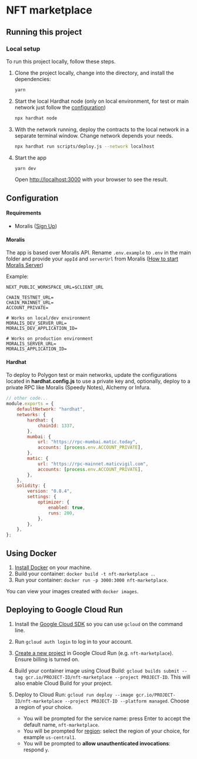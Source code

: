 # NFT marketplace

## Running this project

### Local setup

To run this project locally, follow these steps.

1. Clone the project locally, change into the directory, and install the dependencies:

    ```sh
    yarn
    ```

2. Start the local Hardhat node (only on local environment, for test or main network just follow the [configuration](#Configuration))

    ```sh
    npx hardhat node
    ```

3. With the network running, deploy the contracts to the local network in a separate terminal window. Change network depends your needs.

    ```sh
    npx hardhat run scripts/deploy.js --network localhost
    ```

4. Start the app

    ```sh
    yarn dev
    ```

    Open [http://localhost:3000](http://localhost:3000) with your browser to see the result.

## Configuration

#### Requirements

- Moralis ([Sign Up](https://moralis.io/))

#### Moralis

The app is based over Moralis API. Rename `.env.example` to `.env` in the main folder and provide your `appId` and `serverUrl` from Moralis ([How to start Moralis Server](https://docs.moralis.io/moralis-server/getting-started/create-a-moralis-server))

Example:

```env
NEXT_PUBLIC_WORKSPACE_URL=$CLIENT_URL

CHAIN_TESTNET_URL=
CHAIN_MAINNET_URL=
ACCOUNT_PRIVATE=

# Works on local/dev environment
MORALIS_DEV_SERVER_URL=
MORALIS_DEV_APPLICATION_ID=

# Works on production environment
MORALIS_SERVER_URL=
MORALIS_APPLICATION_ID=
```

#### Hardhat

To deploy to Polygon test or main networks, update the configurations located in **hardhat.config.js** to use a private key and, optionally, deploy to a private RPC like Moralis (Speedy Notes), Alchemy or Infura.

```js
// other code...
module.exports = {
	defaultNetwork: "hardhat",
	networks: {
		hardhat: {
			chainId: 1337,
		},
		mumbai: {
			url: "https://rpc-mumbai.matic.today",
			accounts: [process.env.ACCOUNT_PRIVATE],
		},
		matic: {
			url: "https://rpc-mainnet.maticvigil.com",
			accounts: [process.env.ACCOUNT_PRIVATE],
		},
	},
	solidity: {
		version: "0.8.4",
		settings: {
			optimizer: {
				enabled: true,
				runs: 200,
			},
		},
	},
};
```

## Using Docker

1. [Install Docker](https://docs.docker.com/get-docker/) on your machine.
1. Build your container: `docker build -t nft-marketplace .`.
1. Run your container: `docker run -p 3000:3000 nft-marketplace`.

You can view your images created with `docker images`.

## Deploying to Google Cloud Run

1. Install the [Google Cloud SDK](https://cloud.google.com/sdk/docs/install) so you can use `gcloud` on the command line.
1. Run `gcloud auth login` to log in to your account.
1. [Create a new project](https://cloud.google.com/run/docs/quickstarts/build-and-deploy) in Google Cloud Run (e.g. `nft-marketplace`). Ensure billing is turned on.
1. Build your container image using Cloud Build: `gcloud builds submit --tag gcr.io/PROJECT-ID/nft-marketplace --project PROJECT-ID`. This will also enable Cloud Build for your project.
1. Deploy to Cloud Run: `gcloud run deploy --image gcr.io/PROJECT-ID/nft-marketplace --project PROJECT-ID --platform managed`. Choose a region of your choice.

   - You will be prompted for the service name: press Enter to accept the default name, `nft-marketplace`.
   - You will be prompted for [region](https://cloud.google.com/run/docs/quickstarts/build-and-deploy#follow-cloud-run): select the region of your choice, for example `us-central1`.
   - You will be prompted to **allow unauthenticated invocations**: respond `y`.
